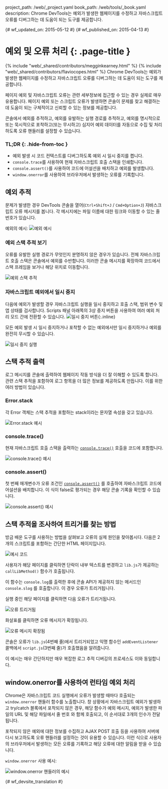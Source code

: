 project_path: /web/_project.yaml
book_path: /web/tools/_book.yaml
description: Chrome DevTools는 예외가 발생한 웹페이지를 수정하고 자바스크립트 오류를 디버그하는 데 도움이 되는 도구를 제공합니다.

{# wf_updated_on: 2015-05-12 #}
{# wf_published_on: 2015-04-13 #}

# 예외 및 오류 처리 {: .page-title }

{% include "web/_shared/contributors/megginkearney.html" %}
{% include "web/_shared/contributors/flaviocopes.html" %}
Chrome DevTools는 예외가 발생한 웹페이지를 수정하고 자바스크립트 오류를 디버그하는 데 도움이 되는 도구를 제공합니다.

페이지 예외 및 자바스크립트 오류는 관련 세부정보에 접근할 수 있는 경우 실제로 매우 유용합니다. 페이지 예외 또는 스크립트 오류가 발생하면 콘솔이 문제를 찾고 해결하는 데 도움이 되는 구체적이고 신뢰할 수 있는 정보를 제공합니다. 

콘솔에서 예외를 추적하고, 예외를 유발하는 실행 경로를 추적하고, 예외를 명시적으로 또는 묵시적으로 포착하고(또는 무시하고) 심지어 예외 데이터를 자동으로 수집 및 처리하도록 오류 핸들러를 설정할 수 있습니다.


### TL;DR {: .hide-from-toc }
- 예외 발생 시 코드 컨텍스트를 디버그하도록 예외 시 일시 중지를 켭니다.
-  <code>console.trace</code>를 사용하여 현재 자바스크립트 호출 스택을 인쇄합니다.
-  <code>console.assert()</code>를 사용하여 코드에 어설션을 배치하고 예외를 발생합니다.
-  <code>window.onerror</code>를 사용하여 브라우저에서 발생하는 오류를 기록합니다.


## 예외 추적

문제가 발생한 경우 DevTools 콘솔을 열어(`Ctrl+Shift+J` / `Cmd+Option+J`) 자바스크립트 오류 메시지를 봅니다.
각 메시지에는 파일 이름에 대한 링크와 이동할 수 있는 줄 번호가 있습니다.

예외의 예시:
![예외 예시](images/track-exceptions-tracking-exceptions.jpg)

### 예외 스택 추적 보기

오류를 유발한 실행 경로가 무엇인지 분명하지 않은 경우가 있습니다.
전체 자바스크립트 호출 스택은 콘솔에서 예외를 수반합니다.
이러한 콘솔 메시지를 확장하여 코드에서 스택 프레임을 보거나 해당 위치로 이동합니다.

![예외 스택 추적](images/track-exceptions-exception-stack-trace.jpg)

### 자바스크립트 예외에서 일시 중지

다음에 예외가 발생할 경우
자바스크립트 실행을 일시 중지하고 호출 스택,
범위 변수 및 앱 상태를 검사합니다.
Scripts 패널 아래쪽의 3상 중지 버튼을 사용하여 여러 예외 처리 모드 간에 전환할 수 있습니다. ![일시 중지 버튼](images/track-exceptions-pause-gray.png){:.inline}

모든 예외 발생 시 일시 중지하거나 포착할 수 없는 예외에서만 일시 중지하거나 예외를 완전히 무시할 수 있습니다.

![일시 중지 실행](images/track-exceptions-pause-execution.jpg)

## 스택 추적 출력

로그 메시지를 콘솔에 출력하여
웹페이지 작동 방식을 더 잘 이해할 수 있도록 합니다.
관련 스택 추적을 포함하여 로그 항목을 더 많은 정보를 제공하도록 만듭니다. 이를 위한 여러 방법이 있습니다.

### Error.stack
각 Error 객체는 스택 추적을 포함하는 stack이라는 문자열 속성을 갖고 있습니다.

![Error.stack 예시](images/track-exceptions-error-stack.jpg)

### console.trace()

현재 자바스크립트 호출 스택을 출력하는 [`console.trace()`](./console-reference#consoletraceobject) 호출을 코드에 포함합니다.

![console.trace() 예시](images/track-exceptions-console-trace.jpg)

### console.assert()

첫 번째 매개변수가 오류 조건인 [`console.assert()`](./console-reference#consoleassertexpression-object)
를 호출하여 자바스크립트 코드에 어설션을 배치합니다.
이 식이 false로 평가되는 경우
해당 콘솔 기록을 확인할 수 있습니다.

![console.assert() 예시](images/track-exceptions-console-assert.jpg)

## 스택 추적을 조사하여 트리거를 찾는 방법

방금 배운 도구를 사용하는 방법을 살펴보고
오류의 실제 원인을 찾아봅시다.
다음은 2개의 스크립트를 포함하는 간단한 HTML 페이지입니다.

![예시 코드](images/track-exceptions-example-code.png)

사용자가 해당 페이지를 클릭하면
단락이 내부 텍스트를 변경하고
`lib.js`가 제공하는 `callLibMethod()` 함수가 호출됩니다.

이 함수는 `console.log`를 출력한
후에 콘솔 API가 제공하지 않는 메서드인 `console.slog`
를 호출합니다.
이 경우 오류가 트리거됩니다.

실행 중인 해당 페이지를 클릭하면
다음 오류가 트리거됩니다.

![오류 트리거됨](images/track-exceptions-example-error-triggered.png)

화살표를 클릭하면 오류 메시지가 확장됩니다.

![오류 메시지 확장됨](images/track-exceptions-example-error-message-expanded.png)

콘솔은 오류가 `lib.js`(4번째 줄)에서 트리거되었고
익명 함수인 `addEventListener` 콜백에서
`script.js`(3번째 줄)가 호출했음을 알려줍니다.

이 예시는 매우 간단하지만
매우 복잡한 로그 추적 디버깅의 프로세스도 이와 동일합니다.

## window.onerror를 사용하여 런타임 예외 처리

Chrome은 자바스크립트 코드 실행에서 오류가 발생할 때마다 호출되는 `window.onerror` 핸들러 함수를
 노출합니다.
창 상황에서 자바스크립트 예외가 발생하고
try/catch 블록에서 포착되지 않은 경우,
해당 함수가 예외 메시지,
예외가 발생한 파일의 URL
및 해당 파일에서 줄 번호
와 함께 호출되고, 이 순서대로 3개의 인수가 전달됩니다.

포착되지 않은 예외에 대한 정보를 수집하고 AJAX POST 호출 등을 사용하여 서버에 다시 보고하도록 오류 핸들러를 설정하는 것이 유용할 수 있습니다. 이런 식으로 사용자의 브라우저에서 발생하는 모든 오류를 기록하고 해당 오류에 대한 알림을 받을 수 있습니다.

`window.onerror` 사용 예시:

![window.onerror 핸들러의 예시](images/runtime-exceptions-window-onerror.jpg)




{# wf_devsite_translation #}
